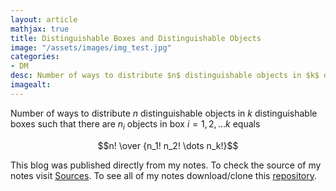 ```yaml
---
layout: article
mathjax: true
title: Distinguishable Boxes and Distinguishable Objects
image: "/assets/images/img_test.jpg"
categories:
- DM
desc: Number of ways to distribute $n$ distinguishable objects in $k$ distinguishable boxes such that there are $n_i$ objects in box $i=1, 2, \dots k$ equals 
imagealt: 
---
```


Number of ways to distribute $n$ distinguishable objects in $k$ distinguishable boxes such that there are $n_i$ objects in box $i=1, 2, \dots k$ equals

































































































































































































































































































































































$$n! \over {n_1! n_2! \dots n_k!}$$


































































































































































































































































































































































This blog was published directly from my notes.
To check the source of my notes visit [Sources](sources.html).
To see all of my notes download/clone this [repository](https://github.com/bovem/CS).